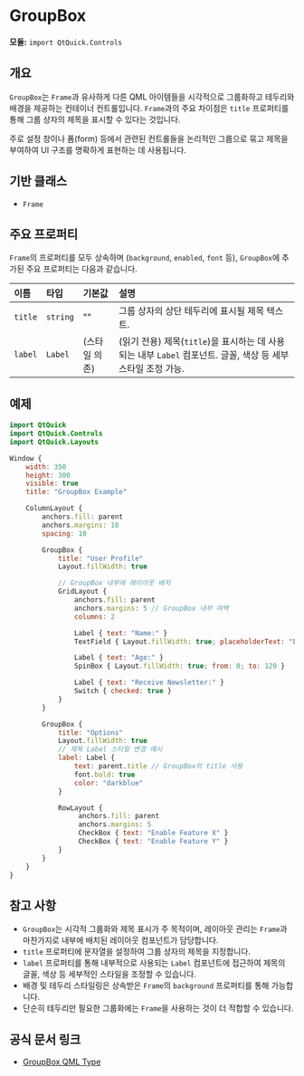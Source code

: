 # GroupBox

**모듈:** `import QtQuick.Controls`

## 개요

`GroupBox`는 `Frame`과 유사하게 다른 QML 아이템들을 시각적으로 그룹화하고 테두리와 배경을 제공하는 컨테이너 컨트롤입니다. `Frame`과의 주요 차이점은 `title` 프로퍼티를 통해 그룹 상자의 제목을 표시할 수 있다는 것입니다.

주로 설정 창이나 폼(form) 등에서 관련된 컨트롤들을 논리적인 그룹으로 묶고 제목을 부여하여 UI 구조를 명확하게 표현하는 데 사용됩니다.

## 기반 클래스

*   `Frame`

## 주요 프로퍼티

`Frame`의 프로퍼티를 모두 상속하며 (`background`, `enabled`, `font` 등), `GroupBox`에 추가된 주요 프로퍼티는 다음과 같습니다.

| 이름        | 타입    | 기본값       | 설명                                                                                             |
| :---------- | :------ | :----------- | :----------------------------------------------------------------------------------------------- |
| `title`     | `string`| ""         | 그룹 상자의 상단 테두리에 표시될 제목 텍스트.                                                     |
| `label`     | `Label` | (스타일 의존)| (읽기 전용) 제목(`title`)을 표시하는 데 사용되는 내부 `Label` 컴포넌트. 글꼴, 색상 등 세부 스타일 조정 가능. |

## 예제

```qml
import QtQuick
import QtQuick.Controls
import QtQuick.Layouts

Window {
    width: 350
    height: 300
    visible: true
    title: "GroupBox Example"

    ColumnLayout {
        anchors.fill: parent
        anchors.margins: 10
        spacing: 10

        GroupBox {
            title: "User Profile"
            Layout.fillWidth: true

            // GroupBox 내부에 레이아웃 배치
            GridLayout {
                anchors.fill: parent
                anchors.margins: 5 // GroupBox 내부 여백
                columns: 2

                Label { text: "Name:" }
                TextField { Layout.fillWidth: true; placeholderText: "Enter name" }

                Label { text: "Age:" }
                SpinBox { Layout.fillWidth: true; from: 0; to: 120 }

                Label { text: "Receive Newsletter:" }
                Switch { checked: true }
            }
        }

        GroupBox {
            title: "Options"
            Layout.fillWidth: true
            // 제목 Label 스타일 변경 예시
            label: Label {
                text: parent.title // GroupBox의 title 사용
                font.bold: true
                color: "darkblue"
            }

            RowLayout {
                 anchors.fill: parent
                 anchors.margins: 5
                 CheckBox { text: "Enable Feature X" }
                 CheckBox { text: "Enable Feature Y" }
            }
        }
    }
}
```

## 참고 사항

*   `GroupBox`는 시각적 그룹화와 제목 표시가 주 목적이며, 레이아웃 관리는 `Frame`과 마찬가지로 내부에 배치된 레이아웃 컴포넌트가 담당합니다.
*   `title` 프로퍼티에 문자열을 설정하여 그룹 상자의 제목을 지정합니다.
*   `label` 프로퍼티를 통해 내부적으로 사용되는 `Label` 컴포넌트에 접근하여 제목의 글꼴, 색상 등 세부적인 스타일을 조정할 수 있습니다.
*   배경 및 테두리 스타일링은 상속받은 `Frame`의 `background` 프로퍼티를 통해 가능합니다.
*   단순히 테두리만 필요한 그룹화에는 `Frame`을 사용하는 것이 더 적합할 수 있습니다. 

## 공식 문서 링크

*   [GroupBox QML Type ](https://doc.qt.io/qt-6/qml-qtquick-controls-groupbox.html) 